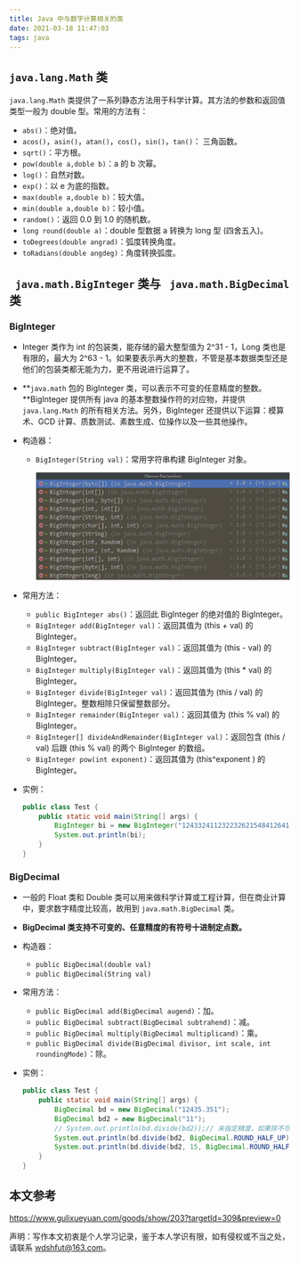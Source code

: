 ```yaml
---
title: Java 中与数字计算相关的类
date: 2021-03-18 11:47:03
tags: java
---
```


## `java.lang.Math` 类

`java.lang.Math` 类提供了一系列静态方法用于科学计算。其方法的参数和返回值类型一般为 double 型。常用的方法有：

- `abs()`：绝对值。
- `acos()`，`asin()`，`atan()`，`cos()`，`sin()`，`tan()`： 三角函数。
- `sqrt()`：平方根。
- `pow(double a,doble b)`：a 的 b 次幂。
- `log()`：自然对数。
- `exp()`：以 e 为底的指数。
- `max(double a,double b)`：较大值。
- `min(double a,double b)`：较小值。
- `random()`：返回 0.0 到 1.0 的随机数。
- `long round(double a)`：double 型数据 a 转换为 long 型 (四舍五入)。
- `toDegrees(double angrad)`：弧度转换角度。
- `toRadians(double angdeg)`：角度转换弧度。

## ` java.math.BigInteger` 类与 ` java.math.BigDecimal` 类

### BigInteger

- Integer 类作为 int 的包装类，能存储的最大整型值为 2^31 - 1，Long 类也是有限的，最大为 2^63 - 1。如果要表示再大的整数，不管是基本数据类型还是他们的包装类都无能为力，更不用说进行运算了。

- **`java.math` 包的 BigInteger 类，可以表示不可变的任意精度的整数。**BigInteger 提供所有 java 的基本整数操作符的对应物，并提供 `java.lang.Math` 的所有相关方法。另外，BigInteger 还提供以下运算：模算术、GCD 计算、质数测试、素数生成、位操作以及一些其他操作。

- 构造器：

  - `BigInteger(String val)`：常用字符串构建 BigInteger 对象。

    <img src="java-math/image-20210318132333919.png" alt="image-20210318132333919" style="zoom: 80%;" />

- 常用方法：

  - `public BigInteger abs()`：返回此 BigInteger 的绝对值的 BigInteger。
  - `BigInteger add(BigInteger val)`：返回其值为 (this + val) 的 BigInteger。
  - `BigInteger subtract(BigInteger val)`：返回其值为 (this - val) 的 BigInteger。
  - `BigInteger multiply(BigInteger val)`：返回其值为 (this * val) 的 BigInteger。
  - `BigInteger divide(BigInteger val)`：返回其值为 (this / val) 的 BigInteger。整数相除只保留整数部分。
  - `BigInteger remainder(BigInteger val)`：返回其值为 (this % val) 的 BigInteger。
  - `BigInteger[] divideAndRemainder(BigInteger val)`：返回包含 (this / val) 后跟 (this % val) 的两个 BigInteger 的数组。
  - `BigInteger pow(int exponent)`：返回其值为 (this^exponent ) 的 BigInteger。

- 实例：

  ```java
  public class Test {
      public static void main(String[] args) {
          BigInteger bi = new BigInteger("12433241123223262154841264166142223");
          System.out.println(bi);
      }
  }
  ```

### BigDecimal

- 一般的 Float 类和 Double 类可以用来做科学计算或工程计算，但在商业计算中，要求数字精度比较高，故用到 `java.math.BigDecimal` 类。

- **BigDecimal 类支持不可变的、任意精度的有符号十进制定点数。**

- 构造器：

  - `public BigDecimal(double val)`
  - `public BigDecimal(String val)`

- 常用方法：

  - `public BigDecimal add(BigDecimal augend)`：加。
  - `public BigDecimal subtract(BigDecimal subtrahend)`：减。
  - `public BigDecimal multiply(BigDecimal multiplicand)`：乘。
  - `public BigDecimal divide(BigDecimal divisor, int scale, int roundingMode)`：除。

- 实例：

  ```java
  public class Test {
      public static void main(String[] args) {
          BigDecimal bd = new BigDecimal("12435.351");
          BigDecimal bd2 = new BigDecimal("11");
          // System.out.println(bd.divide(bd2));// 未指定精度，如果除不尽，会报错
          System.out.println(bd.divide(bd2, BigDecimal.ROUND_HALF_UP));// 四舍五入
          System.out.println(bd.divide(bd2, 15, BigDecimal.ROUND_HALF_UP));// 保留15位小数
      }
  }
  ```

## 本文参考

https://www.gulixueyuan.com/goods/show/203?targetId=309&preview=0

声明：写作本文初衷是个人学习记录，鉴于本人学识有限，如有侵权或不当之处，请联系 [wdshfut@163.com](mailto:wdshfut@163.com)。

